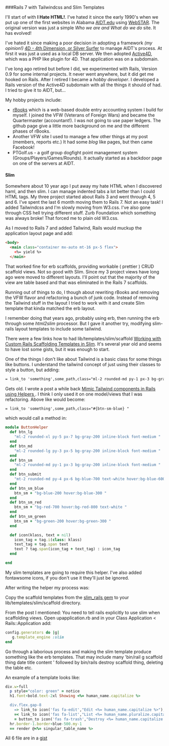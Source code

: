 ###Rails 7 with Tailwindcss and Slim Templates

I'll start of with **I Hate HTML!**. I've hated it since the early 1990's when we put up one of the first websites in Alabama [AIDT.edu](https://www.aidt.edu/) using [WebSTAR](https://en.wikipedia.org/wiki/WebSTAR). The original version was just a simple *Who we are and What do we do* site. It has evolved!

I've hated it since making a poor decision in adopting a framework *(my opinion!)* [4D - 4th Dimension, or Silver Surfer](https://en.wikipedia.org/wiki/4th_Dimension_(software)) to manage AIDT's process. At first it was just a used as a local DB server. We then adopted [Active4D](https://aparajita.com/), which was a PHP like plugin for 4D. That application was on a subdomain.

I've long ago retired but before I did, we experimented with Rails, Version 0.9 for some internal projects. It never went anywhere, but it did get me hooked on Rails. After I retired I became a *hobby developer*. I developed a Rails version of the Active4D subdomain with all the things it should of had. I tried to give it to AIDT, but...

My hobby projects include:

- [rBooks](https://github.com/salex/rbooks) which is a web-based double entry accounting system I build for myself. I joined the VFW (Veterans of Foreign Wars) and became the Quartermaster (accountant!). I was not going to use paper ledgers. The github page give a little more background on me and the different phases of rBooks. 
- Another VFW site I used to manage a few other things at my post (members, reports etc.) It had some *blog* like pages, but then came Facebook!
- PTGolf.us - a golf group dogfight point management system (Groups/Players/Games/Rounds). It actually started as a backdoor page on one of the servers at AIDT.

#### Slim

Somewhere about 10 year ago I put away my hate HTML when I discovered haml, and then slim. I can manage indented tabs a lot better than I could HTML tags. My three project started about Rails 3 and went through 4, 5 and 6. I've spent the last 6 month moving them to Rails 7.  Not an easy task! I added Tailwindcss and I'm slowly moving from W3.css. I've also gone through CSS hell trying different stuff. Zurb Foundation which something was always broke! That forced me to plain old W3.css.

As I moved to Rails 7 and added Tailwind, Rails would muckup the application layout page and add:

```html
<body>
  <main class="container mx-auto mt-16 px-5 flex">
    <%= yield %>
  </main>
```

That worked fine for erb scaffolds, providing workable ( prettier ) CRUD scaffold views. Not so good with Slim. Since my 3 project views have long ago were moved to different layouts. I'll point out that the majority of the view are table based and that was eliminated in the Rails 7 scaffolds.

Running out of things to do, I though about rewriting rBooks and removing the VFW flavor and refactoring a bunch of junk code. Instead of removing the Tailwind stuff in the layout I tried to work with it and create Slim template that kinda matched the erb layout.

I remember doing that years ago, probably using erb, then running the erb through some *html2slim* processor. But I gave it another try, modifying slim-rails layout templates to include some tailwind.

There were a few links how to had lib/templates/slim/scaffold [Working with Custom Rails Scaffolding Templates in Slim](https://medium.com/@thetrevorharmon/working-with-custom-rails-scaffolding-templates-in-slim-ea49430bafa3). It's several year old and seems to have lost some gists, but it was enough to start.

One of the things I don't like about Tailwind is a basic class for some things like buttons. I understand the tailwind concept of just using their classes to style a button, but adding:

```html
= link_to 'something',some_path,class="ml-2 rounded-md py-1 px-3 bg-gray-200 inline-block font-medium "
```

Gets old. I wrote a post a while back [Mimic Tailwind components in Rails using Helpers
](https://dev.to/salex/mimic-tailwind-components-in-rail-using-helpers-1b1o). I think I only used it on one model/views that I was refactoring. Above like would become:

```html
= link_to 'something',some_path,class="#{btn-sm-blue} "
```
which would call a method in:

```ruby
module ButtonHelper
  def btn_lg
    "ml-2 rounded-xl py-5 px-7 bg-gray-200 inline-block font-medium "
  end
  def btn_md
    "ml-2 rounded-lg py-3 px-5 bg-gray-200 inline-block font-medium "
  end
  def btn_sm
    "ml-2 rounded-md py-1 px-3 bg-gray-200 inline-block font-medium "
  end 
  def btn_submit
    "mt-2 rounded-md py-4 px-6 bg-blue-700 text-white hover:bg-blue-600 inline-block font-medium"
  end
  def btn_sm_blue
    btn_sm + "bg-blue-200 hover:bg-blue-300 "
  end
  def btn_sm_red
    btn_sm + "bg-red-700 hover:bg-red-800 text-white "
  end
  def btn_sm_green
    btn_sm + "bg-green-200 hover:bg-green-300 "
  end

  def icon(klass, text = nil)
    icon_tag = tag.i(class: klass)
    text_tag = tag.span text
    text ? tag.span(icon_tag + text_tag) : icon_tag
  end

end

```

My slim templates are going to require this helper. I've also added fontawsome icons, if you don't use it they'll just be ignored.

After writing the helper my process was:

Copy the scaffold templates from the [slim_rails gem](https://github.com/slim-template/slim-rails/tree/master/lib/generators/slim/scaffold/templates) to your lib/templates/slim/scaffold directory.

From the post I mentioned: You need to tell rails explicitly to use slim when scaffolding views. Open upapplication.rb and in your Class Application < Rails::Application add:

```ruby
config.generators do |g|
   g.template_engine :slim
end
```

Go through a laborious process and making the slim template produce something like the erb templates. That may include many 'bin/rail g scaffold thing date title content
' followed by bin/rails destroy scaffold thing, deleting the table etc. 

An example of a template looks like:

```ruby
div.w-full
  p style="color: green" = notice
  h1.font-bold.text-2xl Showing <%= human_name.capitalize %>

  div.flex.gap-8
    => link_to icon('fas fa-edit',"Edit <%= human_name.capitalize %>"), <%= edit_helper(type: :path) %>, class:"#{btn_sm_green}"
    =< link_to icon('fas fa-list',"List <%= human_name.pluralize.capitalize %>"), <%= index_helper(type: :path) %>, class:"#{btn_sm_green}"
    = button_to icon('fas fa-trash',"Destroy <%= human_name.capitalize %>"), <%= model_resource_name(prefix: "@") %>, method: :delete, form:{data: { turbo_confirm: 'Are you sure?', turbo_method:'delete' }}, class:"#{btn_sm} bg-red-700 text-white"
  hr.border-1.border-blue-500.my-1
  == render @<%= singular_table_name %>

```

All 6 file are in a [gist](https://gist.github.com/salex/d77c95096597109aa47498629c5e21d8)